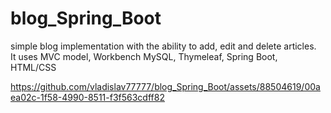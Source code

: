 # blog_Spring_Boot
simple blog implementation with the ability to add, edit and delete articles.<br>
It uses MVC model, Workbench MySQL, Thymeleaf, Spring Boot, HTML/CSS

https://github.com/vladislav77777/blog_Spring_Boot/assets/88504619/00aea02c-1f58-4990-8511-f3f563cdff82

